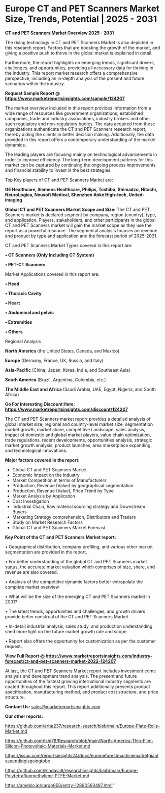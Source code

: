 # Europe CT and PET Scanners Market Size, Trends, Potential | 2025 - 2031

<Strong> CT and PET Scanners Market Overview 2025 - 2031</strong>

The rising technology in CT and PET Scanners Market is also depicted in this research report. Factors that are boosting the growth of the market, and giving a positive push to thrive in the global market is explained in detail.

Furthermore, the report highlights on emerging trends, significant drivers, challenges, and opportunities, providing all necessary data for thriving in the industry. This report market research offers a comprehensive perspective, including an in-depth analysis of the present and future scenarios within the industry.

<strong>Request Sample Report @ <a href=https://www.marketreportsinsights.com/sample/124207>https://www.marketreportsinsights.com/sample/124207</a></strong>

The market overview included in this report provides information from a wide range of resources like government organizations, established companies, trade and industry associations, industry brokers and other such regulatory and non-regulatory bodies. The data acquired from these organizations authenticate the CT and PET Scanners research report, thereby aiding the clients in better decision making. Additionally, the data provided in this report offers a contemporary understanding of the market dynamics.

The leading players are focusing mainly on technological advancements in order to improve efficiency. The long-term development patterns for this market can be captured by continuing the ongoing process improvements and financial stability to invest in the best strategies.

Top Key players of CT and PET Scanners Market are:

<strong>GE Healthcare, Siemens Healthcare, Philips, Toshiba, Shimadzu, Hitachi, NeuroLogica, Neusoft Medical, Shenzhen Anke High-tech, United-imaging</strong>

<strong><b>Global CT and PET Scanners Market Scope and Size:</b></strong>
The CT and PET Scanners market is declared segment by company, region (country), type, and application. Players, stakeholders, and other participants in the global CT and PET Scanners market will gain the market scope as they use the report as a powerful resource. The segmental analysis focuses on revenue and product by type and application and the forecast period of 2025-2031.

CT and PET Scanners Market Types covered in this report are:

<strong>• CT Scanners (Only Including CT System)

• PET-CT Scanners</strong>

Market Applications covered in this report are:

<strong>• Head

• Thoracic Cavity

• Heart

• Abdominal and pelvic

• Extremities

• Others</strong> 

Regional Analysis

<strong>North America</strong> (the United States, Canada, and Mexico)

<strong>Europe</strong> (Germany, France, UK, Russia, and Italy)

<strong>Asia-Pacific</strong> (China, Japan, Korea, India, and Southeast Asia)

<strong>South America</strong> (Brazil, Argentina, Colombia, etc.)

<strong>The Middle East and Africa</strong> (Saudi Arabia, UAE, Egypt, Nigeria, and South Africa)

<strong>Go For Interesting Discount Here: <a href=https://www.marketreportsinsights.com/discount/124207>https://www.marketreportsinsights.com/discount/124207</a></strong>

The CT and PET Scanners market report provides a detailed analysis of global market size, regional and country-level market size, segmentation market growth, market share, competitive Landscape, sales analysis, impact of domestic and global market players, value chain optimization, trade regulations, recent developments, opportunities analysis, strategic market growth analysis, product launches, area marketplace expanding, and technological innovations.

<strong><b>Major factors covered in the report:</b></strong>
<ul>
  <li>Global CT and PET Scanners Market </li>
  <li>Economic Impact on the Industry</li>
  <li>Market Competition in terms of Manufacturers</li>
  <li>Production, Revenue (Value) by geographical segmentation</li>
  <li>Production, Revenue (Value), Price Trend by Type</li>
  <li>Market Analysis by Application</li>
  <li>Cost Investigation</li>
  <li>Industrial Chain, Raw material sourcing strategy and Downstream Buyers</li>
  <li>Marketing Strategy comprehension, Distributors and Traders</li>
  <li>Study on Market Research Factors</li>
  <li>Global CT and PET Scanners Market Forecast</li>
</ul>

<strong><b>Key Point of the CT and PET Scanners Market report:</b></strong>

• Geographical distribution, company profiling, and various other market segmentation are provided in the report.

• For better understanding of the global CT and PET Scanners market status, the accurate market valuation which comprises of size, share, and revenue are also covered.

• Analysis of the competitive dynamic factors better extrapolate the complete market overview

• What will be the size of the emerging CT and PET Scanners market in 2031?

• The latest trends, opportunities and challenges, and growth drivers provide better construal of the CT and PET Scanners Market.

• In-detail industrial analysis, sales study, and production understanding shed more light on the future market growth rate and scope.

• Report also offers the opportunity for customization as per the customer request.

<strong><b>View Full Report @ <a href=https://www.marketreportsinsights.com/industry-forecast/ct-and-pet-scanners-market-2022-124207>https://www.marketreportsinsights.com/industry-forecast/ct-and-pet-scanners-market-2022-124207</a></b></strong>


At last, the CT and PET Scanners Market report includes investment come analysis and development trend analysis. The present and future opportunities of the fastest growing international industry segments are coated throughout this report. This report additionally presents product specification, manufacturing method, and product cost structure, and price structure.

<strong>Contact Us:</strong>
sales@marketreportsinsights.com

<strong>Our other reports:</strong>

<a href=https://github.com/arha237/research-search/blob/main/Europe-Plate-Rolls-Market.md>https://github.com/arha237/research-search/blob/main/Europe-Plate-Rolls-Market.md</a>

<a href=https://github.com/Ishi78/Research/blob/main/North-America-Thin-Film-Silicon-Photovoltaic-Materials-Market.md>https://github.com/Ishi78/Research/blob/main/North-America-Thin-Film-Silicon-Photovoltaic-Materials-Market.md</a>

<a href=https://issuu.com/reportsinsights24/docs/europeforestmachinemarketgiantsspendingisgoingtobo>https://issuu.com/reportsinsights24/docs/europeforestmachinemarketgiantsspendingisgoingtobo</a>

<a href=https://github.com/Hindavii9/researchinsights/blob/main/Europe-Polytetrafluoroethylene-PTFE-Market.md>https://github.com/Hindavii9/researchinsights/blob/main/Europe-Polytetrafluoroethylene-PTFE-Market.md</a>

<a href=https://ameblo.jp/cargo656/entry-12890593487.html>https://ameblo.jp/cargo656/entry-12890593487.html</a>"
